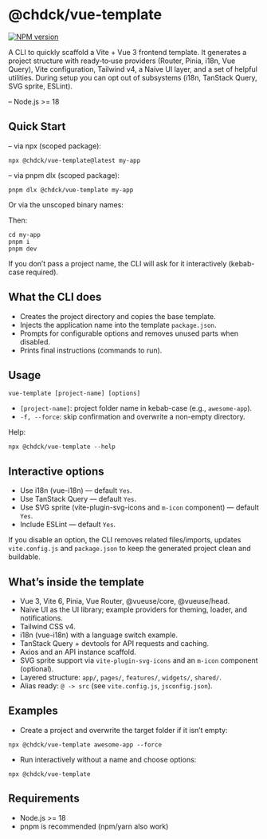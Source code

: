 # @chdck/vue-template

[![NPM version](https://img.shields.io/npm/v/@chdck/vue-template?color=de45db&label=)](https://www.npmjs.com/package/@chdck/vue-template)

A CLI to quickly scaffold a Vite + Vue 3 frontend template. It generates a project structure with ready‑to‑use providers (Router, Pinia, i18n, Vue Query), Vite configuration, Tailwind v4, a Naive UI layer, and a set of helpful utilities. During setup you can opt out of subsystems (i18n, TanStack Query, SVG sprite, ESLint).

– Node.js >= 18

## Quick Start

– via npx (scoped package):

```
npx @chdck/vue-template@latest my-app
```

– via pnpm dlx (scoped package):

```
pnpm dlx @chdck/vue-template my-app
```

Or via the unscoped binary names:

Then:

```
cd my-app
pnpm i
pnpm dev
```

If you don’t pass a project name, the CLI will ask for it interactively (kebab-case required).

## What the CLI does

- Creates the project directory and copies the base template.
- Injects the application name into the template `package.json`.
- Prompts for configurable options and removes unused parts when disabled.
- Prints final instructions (commands to run).

## Usage

```
vue-template [project-name] [options]
```

- `[project-name]`: project folder name in kebab-case (e.g., `awesome-app`).
- `-f, --force`: skip confirmation and overwrite a non-empty directory.

Help:

```
npx @chdck/vue-template --help
```

## Interactive options

- Use i18n (vue-i18n) — default `Yes`.
- Use TanStack Query — default `Yes`.
- Use SVG sprite (vite-plugin-svg-icons and `m-icon` component) — default `Yes`.
- Include ESLint — default `Yes`.

If you disable an option, the CLI removes related files/imports, updates `vite.config.js` and `package.json` to keep the generated project clean and buildable.

## What’s inside the template

- Vue 3, Vite 6, Pinia, Vue Router, @vueuse/core, @vueuse/head.
- Naive UI as the UI library; example providers for theming, loader, and notifications.
- Tailwind CSS v4.
- i18n (vue-i18n) with a language switch example.
- TanStack Query + devtools for API requests and caching.
- Axios and an API instance scaffold.
- SVG sprite support via `vite-plugin-svg-icons` and an `m-icon` component (optional).
- Layered structure: `app/`, `pages/`, `features/`, `widgets/`, `shared/`.
- Alias ready: `@ -> src` (see `vite.config.js`, `jsconfig.json`).

## Examples

- Create a project and overwrite the target folder if it isn’t empty:

```
npx @chdck/vue-template awesome-app --force
```

- Run interactively without a name and choose options:

```
npx @chdck/vue-template
```

## Requirements

- Node.js >= 18
- pnpm is recommended (npm/yarn also work)

